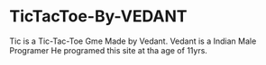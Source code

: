 # TicTacToe-By-VEDANT
Tic is a Tic-Tac-Toe Gme Made by Vedant. Vedant is a Indian Male Programer He programed this site at tha age of 11yrs.
